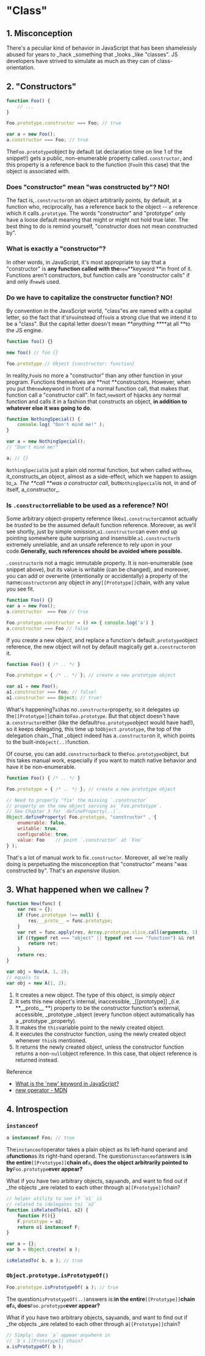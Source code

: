 # "Class"

## 1. Misconception

There's a peculiar kind of behavior in JavaScript that has been shamelessly abused for years to \_hack \_something that \_looks \_like "classes". JS developers have strived to simulate as much as they can of class-orientation.

## 2. "Constructors"

```js
function Foo() {
    // ...
}

Foo.prototype.constructor === Foo; // true

var a = new Foo();
a.constructor === Foo; // true
```

The`Foo.prototype`object by default \(at declaration time on line 1 of the snippet!\) gets a public, non-enumerable property called`.constructor`, and this property is a reference back to the function \(`Foo`in this case\) that the object is associated with.

### Does "constructor" mean "was constructed by"? NO!

The fact is,`.constructor`on an object arbitrarily points, by default, at a function who, reciprocally, has a reference back to the object -- a reference which it calls`.prototype`. The words "constructor" and "prototype" only have a loose default meaning that might or might not hold true later. The best thing to do is remind yourself, "constructor does not mean constructed by".

### What is exactly a "constructor"?

In other words, in JavaScript, it's most appropriate to say that a "constructor" is **any function called with the**`new`**keyword **in front of it. Functions aren't constructors, but function calls are "constructor calls" if and only if`new`is used.

### Do we have to capitalize the constructor function? NO!

By convention in the JavaScript world, "class"es are named with a capital letter, so the fact that it's`Foo`instead of`foo`is a strong clue that we intend it to be a "class". But the capital letter doesn't mean _**anything **_**at all **to the JS engine.

```js
function foo() {}

new foo() // foo {}

foo.prototype // Object {constructor: function}
```

In reality,`Foo`is no more a "constructor" than any other function in your program. Functions themselves are **not **constructors. However, when you put the`new`keyword in front of a normal function call, that makes that function call a "constructor call". In fact,`new`sort of hijacks any normal function and calls it in a fashion that constructs an object, **in addition to whatever else it was going to do**.

```js
function NothingSpecial() {
    console.log( "Don't mind me!" );
}

var a = new NothingSpecial();
// "Don't mind me!"

a; // {}
```

`NothingSpecial`is just a plain old normal function, but when called with`new`, it_constructs\_an object, almost as a side-effect, which we happen to assign to_`a`_. The **call **was a constructor call_, but`NothingSpecial`is not, in and of itself, a_constructor_.

### Is `.constructor`reliable to be used as a reference? NO!

Some arbitrary object-property reference like`a1.constructor`cannot actually be _trusted_ to be the assumed default function reference. Moreover, as we'll see shortly, just by simple omission,`a1.constructor`can even end up pointing somewhere quite surprising and insensible.`a1.constructor`is extremely unreliable, and an unsafe reference to rely upon in your code.**Generally, such references should be avoided where possible.**

`.constructor`is not a magic immutable property. It _is_ non-enumerable \(see snippet above\), but its value is writable \(can be changed\), and moreover, you can add or overwrite \(intentionally or accidentally\) a property of the name`constructor`on any object in any`[[Prototype]]`chain, with any value you see fit.

```js
function Foo() {}
var a = new Foo();
a.constructor  === Foo // true

Foo.prototype.constructor = () => { console.log('a') }
a.constructor === Foo // false
```

If you create a new object, and replace a function's default`.prototype`object reference, the new object will not by default magically get a`.constructor`on it.

```js
function Foo() { /* .. */ }

Foo.prototype = { /* .. */ }; // create a new prototype object

var a1 = new Foo();
a1.constructor === Foo; // false!
a1.constructor === Object; // true!
```

What's happening?`a1`has no`.constructor`property, so it delegates up the`[[Prototype]]`chain to`Foo.prototype`. But that object doesn't have a`.constructor`either \(like the default`Foo.prototype`object would have had!\), so it keeps delegating, this time up to`Object.prototype`, the top of the delegation chain.\_That \_object indeed has a`.constructor`on it, which points to the built-in`Object(..)`function.

Of course, you can add`.constructor`back to the`Foo.prototype`object, but this takes manual work, especially if you want to match native behavior and have it be non-enumerable.

```js
function Foo() { /* .. */ }

Foo.prototype = { /* .. */ }; // create a new prototype object

// Need to properly "fix" the missing `.constructor`
// property on the new object serving as `Foo.prototype`.
// See Chapter 3 for `defineProperty(..)`.
Object.defineProperty( Foo.prototype, "constructor" , {
    enumerable: false,
    writable: true,
    configurable: true,
    value: Foo    // point `.constructor` at `Foo`
} );
```

That's a lot of manual work to fix`.constructor`. Moreover, all we're really doing is perpetuating the misconception that "constructor" means "was constructed by". That's an _expensive_ illusion.

## 3. What happened when we call`new` ?

```js
function New(func) {
    var res = {};
    if (func.prototype !== null) {
        res.__proto__ = func.prototype;
    }
    var ret = func.apply(res, Array.prototype.slice.call(arguments, 1));
    if ((typeof ret === "object" || typeof ret === "function") && ret !== null) {
        return ret;
    }
    return res;
}

var obj = New(A, 1, 2);
// equals to
var obj = new A(1, 2);
```

1. It creates a new object. The type of this object, is simply _object_
2. It sets this new object's internal, inaccessible, _\[\[prototype\]\] _\(i.e. **\_\_proto\_\_ **\) property to be the constructor function's external, accessible, \_prototype \_object \(every function object automatically has a \_prototype \_property\).
3. It makes the `this`variable point to the newly created object.
4. It executes the constructor function, using the newly created object whenever `this`is mentioned.
5. It returns the newly created object, unless the constructor function returns a non-`null`object reference. In this case, that object reference is returned instead.

Reference

* [What is the 'new' keyword in JavaScript?](https://stackoverflow.com/questions/1646698/what-is-the-new-keyword-in-javascript)
* [new operator - MDN](https://developer.mozilla.org/en-US/docs/Web/JavaScript/Reference/Operators/new)

## 4. Introspection

### `instanceof`

```js
a instanceof Foo; // true
```

The`instanceof`operator takes a plain object as its left-hand operand and a**function**as its right-hand operand. The question`instanceof`answers is:**in the entire**`[[Prototype]]`**chain of**`a`**, does the object arbitrarily pointed to by**`Foo.prototype`**ever appear?**

What if you have two arbitrary objects, say`a`and`b`, and want to find out if \_the objects \_are related to each other through a`[[Prototype]]`chain?

```js
// helper utility to see if `o1` is
// related to (delegates to) `o2`
function isRelatedTo(o1, o2) {
    function F(){}
    F.prototype = o2;
    return o1 instanceof F;
}

var a = {};
var b = Object.create( a );

isRelatedTo( b, a ); // true
```

### `Object.prototype.isPrototypeOf()`

```js
Foo.prototype.isPrototypeOf( a ); // true
```

The question`isPrototypeOf(..)`answers is:**in the entire**`[[Prototype]]`**chain of**`a`**, does**`Foo.prototype`**ever appear?**

What if you have two arbitrary objects, say`a`and`b`, and want to find out if \_the objects \_are related to each other through a`[[Prototype]]`chain?

```js
// Simply: does `a` appear anywhere in
// `b`s [[Prototype]] chain?
a.isPrototypeOf( b );
```



